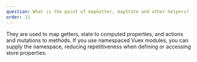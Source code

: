 ```yaml
---
question: What is the point of mapGetter, mapState and other helpers?
order: 11
---
```


They are used to map getters, state to computed properties, and actions and mutations to methods. If you use namespaced Vuex modules, you can supply the namespace, reducing repetitiveness when defining or accessing store properties.
